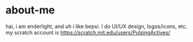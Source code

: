 # about-me
hai, i am enderlight, and uh i like bepsi.
I do UI/UX design, logos/icons, etc.
my scratch account is https://scratch.mit.edu/users/PulsingActives/
